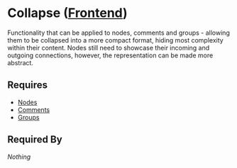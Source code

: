 # Collapse ([Frontend](../frontend.md))

Functionality that can be applied to nodes, comments and groups - allowing them to be collapsed into a more compact format, hiding most complexity within their content. Nodes still need to showcase their incoming and outgoing connections, however, the representation can be made more abstract.

## Requires

- [Nodes](../../nodes/node.md)
- [Comments](../../comments/comment.md)
- [Groups](../../groups/group.md)

## Required By

*Nothing*
